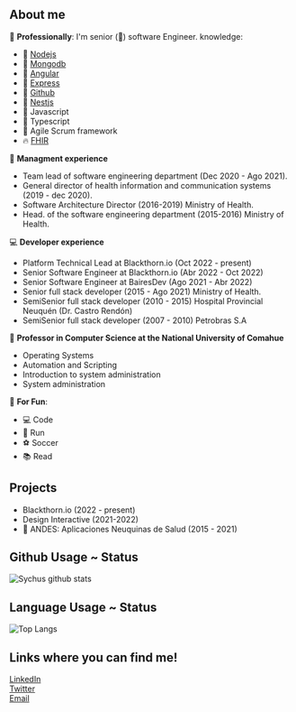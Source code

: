 ## About me

:hospital: **Professionally**: I'm senior (:tophat:) software Engineer.
knowledge:
- 🔧 [Nodejs](https://nodejs.org/en/)
- 🔧 [Mongodb](https://www.mongodb.com/)
- 🔧 [Angular](https://angular.io/)
- 🔧 [Express](https://expressjs.com/)
- 🔧 [Github](https://github.com/)
- 🔧 [Nestjs](https://nestjs.com/)
- 🔧 Javascript
- 🔧 Typescript
- 🔧 Agile Scrum framework
- :fire: [FHIR](http://fhir.org/)

:briefcase: **Managment experience**
- Team lead of software engineering department (Dec 2020 - Ago 2021).
- General director of health information and communication systems (2019 - dec 2020).
- Software Architecture Director (2016-2019) Ministry of Health.
- Head. of the software engineering department (2015-2016) Ministry of Health.

:computer: **Developer experience**
- Platform Technical Lead at Blackthorn.io (Oct 2022 - present)
- Senior Software Engineer at Blackthorn.io (Abr 2022 - Oct 2022)
- Senior Software Engineer at BairesDev (Ago 2021 - Abr 2022)
- Senior full stack developer (2015 - Ago 2021) Ministry of Health.
- SemiSenior full stack developer (2010 - 2015) Hospital Provincial Neuquén (Dr. Castro Rendón)
- SemiSenior full stack developer (2007 - 2010) Petrobras S.A

:school: **Professor in Computer Science at the National University of Comahue**
- Operating Systems
- Automation and Scripting
- Introduction to system administration
- System administration

🎉 **For Fun**:
- 💻 Code
- :running: Run
- :soccer: Soccer
- :books: Read

## Projects

- Blackthorn.io (2022 - present)
- Design Interactive (2021-2022)
- 🗻 ANDES: Aplicaciones Neuquinas de Salud (2015 - 2021)

## Github Usage ~ Status 
![Sychus github stats](https://github-readme-stats.vercel.app/api?username=sychus&show_icons=true&hide_border=true&theme=dark&private=true)   

## Language Usage ~ Status
![Top Langs](https://github-readme-stats.vercel.app/api/top-langs/?username=sychus&layout=compact&theme=dark&show_icons=true&hide_border=true&private=true)

## Links where you can find me! 
[LinkedIn](https://www.linkedin.com/in/hhfernandez/)  
[Twitter](https://twitter.com/sychus)  
[Email](mailto:sychusdev@gmail.com)
